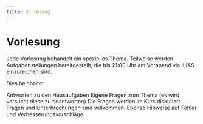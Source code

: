 ```yaml
---
title: Vorlesung
---
```


# Vorlesung

Jede Vorlesung behandelt ein spezielles Thema. Teilweise werden Aufgabenstellungen bereitgestellt, die bis 21:00 Uhr am Vorabend via ILIAS einzureichen sind.

Dies beinhaltet

Antworten zu den Hausaufgaben
Eigene Fragen zum Thema (es wird versucht diese zu beantworten)
Die Fragen werden im Kurs diskutiert. Fragen und Unterbrechungen sind willkommen. Ebenso Hinweise auf Fehler und Verbesserungsvorschläge.